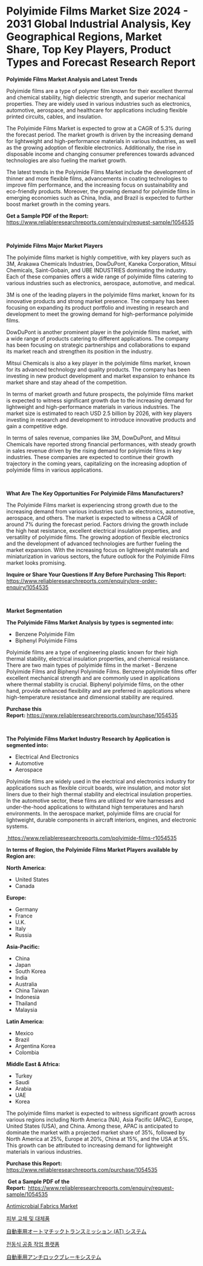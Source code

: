 <p><h1>Polyimide Films Market Size 2024 - 2031 Global Industrial Analysis, Key Geographical Regions, Market Share, Top Key Players, Product Types and Forecast Research Report</h1></p><p><strong>Polyimide Films Market Analysis and Latest Trends</strong></p>
<p><p>Polyimide films are a type of polymer film known for their excellent thermal and chemical stability, high dielectric strength, and superior mechanical properties. They are widely used in various industries such as electronics, automotive, aerospace, and healthcare for applications including flexible printed circuits, cables, and insulation.</p><p>The Polyimide Films Market is expected to grow at a CAGR of 5.3% during the forecast period. The market growth is driven by the increasing demand for lightweight and high-performance materials in various industries, as well as the growing adoption of flexible electronics. Additionally, the rise in disposable income and changing consumer preferences towards advanced technologies are also fueling the market growth.</p><p>The latest trends in the Polyimide Films Market include the development of thinner and more flexible films, advancements in coating technologies to improve film performance, and the increasing focus on sustainability and eco-friendly products. Moreover, the growing demand for polyimide films in emerging economies such as China, India, and Brazil is expected to further boost market growth in the coming years.</p></p>
<p><strong>Get a Sample PDF of the Report:&nbsp;</strong> <a href="https://www.reliableresearchreports.com/enquiry/request-sample/1054535">https://www.reliableresearchreports.com/enquiry/request-sample/1054535</a></p>
<p>&nbsp;</p>
<p><strong>Polyimide Films Major Market Players</strong></p>
<p><p>The polyimide films market is highly competitive, with key players such as 3M, Arakawa Chemicals Industries, DowDuPont, Kaneka Corporation, Mitsui Chemicals, Saint-Gobain, and UBE INDUSTRIES dominating the industry. Each of these companies offers a wide range of polyimide films catering to various industries such as electronics, aerospace, automotive, and medical.</p><p>3M is one of the leading players in the polyimide films market, known for its innovative products and strong market presence. The company has been focusing on expanding its product portfolio and investing in research and development to meet the growing demand for high-performance polyimide films.</p><p>DowDuPont is another prominent player in the polyimide films market, with a wide range of products catering to different applications. The company has been focusing on strategic partnerships and collaborations to expand its market reach and strengthen its position in the industry.</p><p>Mitsui Chemicals is also a key player in the polyimide films market, known for its advanced technology and quality products. The company has been investing in new product development and market expansion to enhance its market share and stay ahead of the competition.</p><p>In terms of market growth and future prospects, the polyimide films market is expected to witness significant growth due to the increasing demand for lightweight and high-performance materials in various industries. The market size is estimated to reach USD 2.5 billion by 2026, with key players investing in research and development to introduce innovative products and gain a competitive edge.</p><p>In terms of sales revenue, companies like 3M, DowDuPont, and Mitsui Chemicals have reported strong financial performances, with steady growth in sales revenue driven by the rising demand for polyimide films in key industries. These companies are expected to continue their growth trajectory in the coming years, capitalizing on the increasing adoption of polyimide films in various applications.</p></p>
<p>&nbsp;</p>
<p><strong>What Are The Key Opportunities For Polyimide Films Manufacturers?</strong></p>
<p><p>The Polyimide Films market is experiencing strong growth due to the increasing demand from various industries such as electronics, automotive, aerospace, and others. The market is expected to witness a CAGR of around 7% during the forecast period. Factors driving the growth include the high heat resistance, excellent electrical insulation properties, and versatility of polyimide films. The growing adoption of flexible electronics and the development of advanced technologies are further fueling the market expansion. With the increasing focus on lightweight materials and miniaturization in various sectors, the future outlook for the Polyimide Films market looks promising.</p></p>
<p><strong>Inquire or Share Your Questions If Any Before Purchasing This Report:</strong> <a href="https://www.reliableresearchreports.com/enquiry/pre-order-enquiry/1054535">https://www.reliableresearchreports.com/enquiry/pre-order-enquiry/1054535</a></p>
<p>&nbsp;</p>
<p><strong>Market Segmentation</strong></p>
<p><strong>The Polyimide Films Market Analysis by types is segmented into:</strong></p>
<p><ul><li>Benzene Polyimide Film</li><li>Biphenyl Polyimide Films</li></ul></p>
<p><p>Polyimide films are a type of engineering plastic known for their high thermal stability, electrical insulation properties, and chemical resistance. There are two main types of polyimide films in the market - Benzene Polyimide Films and Biphenyl Polyimide Films. Benzene polyimide films offer excellent mechanical strength and are commonly used in applications where thermal stability is crucial. Biphenyl polyimide films, on the other hand, provide enhanced flexibility and are preferred in applications where high-temperature resistance and dimensional stability are required.</p></p>
<p><strong>Purchase this Report:&nbsp;</strong><a href="https://www.reliableresearchreports.com/purchase/1054535">https://www.reliableresearchreports.com/purchase/1054535</a></p>
<p>&nbsp;</p>
<p><strong>The Polyimide Films Market Industry Research by Application is segmented into:</strong></p>
<p><ul><li>Electrical And Electronics</li><li>Automotive</li><li>Aerospace</li></ul></p>
<p><p>Polyimide films are widely used in the electrical and electronics industry for applications such as flexible circuit boards, wire insulation, and motor slot liners due to their high thermal stability and electrical insulation properties. In the automotive sector, these films are utilized for wire harnesses and under-the-hood applications to withstand high temperatures and harsh environments. In the aerospace market, polyimide films are crucial for lightweight, durable components in aircraft interiors, engines, and electronic systems.</p></p>
<p><a href="https://www.reliableresearchreports.com/polyimide-films-r1054535">&nbsp;https://www.reliableresearchreports.com/polyimide-films-r1054535</a></p>
<p><strong>In terms of Region, the Polyimide Films Market Players available by Region are:</strong></p>
<p>
    <p> <strong> North America: </strong>
        <ul>
            <li>United States</li>
            <li>Canada</li>
        </ul>
        </p> 
    <p> <strong> Europe: </strong>
        <ul>
            <li>Germany</li>
            <li>France</li>
            <li>U.K.</li>
            <li>Italy</li>
            <li>Russia</li>
        </ul>
        </p> 
    <p> <strong> Asia-Pacific: </strong>
        <ul>
            <li>China</li>
            <li>Japan</li>
            <li>South Korea</li>
            <li>India</li>
            <li>Australia</li>
            <li>China Taiwan</li>
            <li>Indonesia</li>
            <li>Thailand</li>
            <li>Malaysia</li>
        </ul>
        </p> 
    <p> <strong> Latin America: </strong>
        <ul>
            <li>Mexico</li>
            <li>Brazil</li>
            <li>Argentina Korea</li>
            <li>Colombia</li>
        </ul>
        </p> 
    <p> <strong> Middle East & Africa: </strong>
        <ul>
            <li>Turkey</li>
            <li>Saudi</li>
            <li>Arabia</li>
            <li>UAE</li>
            <li>Korea</li>
        </ul>
    </p>
    </p>
<p><p>The polyimide films market is expected to witness significant growth across various regions including North America (NA), Asia Pacific (APAC), Europe, United States (USA), and China. Among these, APAC is anticipated to dominate the market with a projected market share of 35%, followed by North America at 25%, Europe at 20%, China at 15%, and the USA at 5%. This growth can be attributed to increasing demand for lightweight materials in various industries.</p></p>
<p><strong>Purchase this Report: </strong><a href="https://www.reliableresearchreports.com/purchase/1054535">https://www.reliableresearchreports.com/purchase/1054535</a></p>
<p>&nbsp;<strong>Get a Sample PDF of the Report:&nbsp;&nbsp;</strong><a href="https://www.reliableresearchreports.com/enquiry/request-sample/1054535">https://www.reliableresearchreports.com/enquiry/request-sample/1054535</a></p>
<p><strong></strong></p>
<p><p><a href="https://github.com/lamhaoka57/Market-Research-Report-List-1/blob/main/antimicrobial-fabrics-market.md">Antimicrobial Fabrics Market</a></p><p><a href="https://medium.com/@crumbles67678/%ED%94%BC%EB%B6%80-%EB%8C%80%EC%B2%B4-%EB%B0%8F-%EB%8C%80%EC%B2%B4-%EC%8B%9C%EC%9E%A5-%EA%B7%9C%EB%AA%A8-%EB%B0%8F-%EC%A0%90%EC%9C%A0%EC%9C%A8-%EB%B6%84%EC%84%9D-%EC%84%B1%EC%9E%A5-%EC%B6%94%EC%9D%B4-%EB%B0%8F-%EC%98%88%EC%B8%A1-2024-2031-ce6b5d695b36">피부 교체 및 대체품</a></p><p><a href="https://medium.com/@kelsitorphy644/%E8%A3%BD%E5%93%81%E3%82%BF%E3%82%A4%E3%83%97-%E3%82%A2%E3%83%97%E3%83%AA%E3%82%B1%E3%83%BC%E3%82%B7%E3%83%A7%E3%83%B3-%E5%9C%B0%E5%9F%9F-%E4%BC%81%E6%A5%AD%E5%88%A5%E3%81%AE%E3%82%B0%E3%83%AD%E3%83%BC%E3%83%90%E3%83%AB%E8%87%AA%E5%8B%95%E8%BB%8Aat%E3%82%B7%E3%82%B9%E3%83%86%E3%83%A0%E5%B8%82%E5%A0%B4-%E6%A5%AD%E7%95%8C%E3%82%BB%E3%82%B0%E3%83%A1%E3%83%B3%E3%83%88%E3%81%AE%E8%A6%8B%E9%80%9A%E3%81%97-%E5%B8%82%E5%A0%B4%E8%A9%95%E4%BE%A1-%E7%AB%B6%E4%BA%89%E3%82%B7%E3%83%8A%E3%83%AA%E3%82%AA-%E3%83%88%E3%83%AC%E3%83%B3%E3%83%89-%E3%81%8A%E3%82%88%E3%81%B3%E4%BA%88%E6%B8%AC-2024%E5%B9%B4-2031%E5%B9%B4-68128d3cbe43">自動車用オートマチックトランスミッション (AT) システム</a></p><p><a href="https://medium.com/@crumbles67678/%EC%A0%84%EA%B8%B0-%EA%B5%AC%EB%8F%99-%EA%B3%B5%EC%A4%91-%EC%9E%91%EC%97%85-%EB%8C%80-%EC%96%91%EC%8B%9D-%EC%8B%9C%EC%9E%A5-%EC%A0%90%EC%9C%A0%EC%9C%A8-%EB%B0%8F-%EC%8B%9C%EC%9E%A5-%EB%B6%84%EC%84%9D-%EC%84%B1%EC%9E%A5-%EB%8F%99%ED%96%A5-%EB%B0%8F-2024%EB%85%84-2031%EB%85%84-%EA%B8%B0%EA%B0%84%EC%97%90-%EB%8C%80%ED%95%9C-%EC%98%88%EC%B8%A1-e03456215e0c">전동식 공중 작업 플랫폼</a></p><p><a href="https://medium.com/@kelsitorphy644/%E3%82%B0%E3%83%AD%E3%83%BC%E3%83%90%E3%83%AB%E8%87%AA%E5%8B%95%E8%BB%8A%E7%94%A8%E3%82%A2%E3%83%B3%E3%83%81%E3%83%AD%E3%83%83%E3%82%AF%E3%83%96%E3%83%AC%E3%83%BC%E3%82%AD%E3%82%B7%E3%82%B9%E3%83%86%E3%83%A0%E5%B8%82%E5%A0%B4%E3%81%AE%E5%8C%85%E6%8B%AC%E7%9A%84%E3%81%AA%E5%88%86%E6%9E%90-%E6%88%90%E9%95%B7%E3%83%88%E3%83%AC%E3%83%B3%E3%83%89%E3%81%A8%E5%B8%82%E5%A0%B4%E4%BA%88%E6%B8%AC-2024%E5%B9%B4-2031%E5%B9%B4-c11f7ed204b0">自動車用アンチロックブレーキシステム</a></p></p>